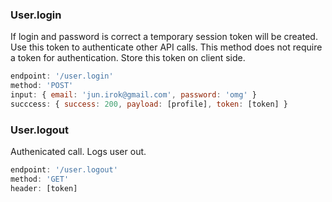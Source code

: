### User.login
If login and password is correct a temporary session token will be created. Use this token to authenticate other API calls. This method does not require a token for authentication. Store this token on client side.
```js
endpoint: '/user.login'
method: 'POST'
input: { email: 'jun.irok@gmail.com', password: 'omg' }
succcess: { success: 200, payload: [profile], token: [token] }
```

### User.logout
Authenicated call. Logs user out.
```js
endpoint: '/user.logout'
method: 'GET'
header: [token]
```

